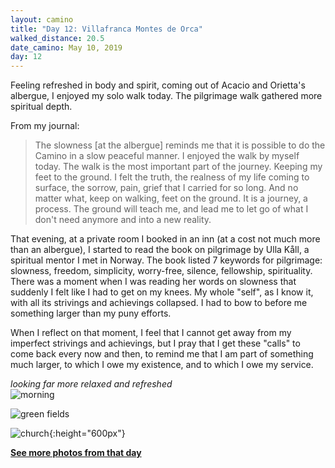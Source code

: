 ```yaml
---
layout: camino
title: "Day 12: Villafranca Montes de Orca"
walked_distance: 20.5
date_camino: May 10, 2019
day: 12
---
```


Feeling refreshed in body and spirit, coming out of Acacio and Orietta's albergue, I enjoyed my solo walk today. The pilgrimage walk gathered more spiritual depth.

From my journal: 
> The slowness [at the albergue] reminds me that it is possible to do the Camino in a slow peaceful manner. I enjoyed the walk by myself today. The walk is the most important part of the journey. Keeping my feet to the ground. I felt the truth, the realness of my life coming to surface, the sorrow, pain, grief that I carried for so long. And no matter what, keep on walking, feet on the ground. It is a journey, a process. The ground will teach me, and lead me to let go of what I don't need anymore and into a new reality. 

That evening, at a private room I booked in an inn (at a cost not much more than an albergue), I started to read the book on pilgrimage by Ulla Kåll, a spiritual mentor I met in Norway. The book listed 7 keywords for pilgrimage: slowness, freedom, simplicity, worry-free, silence, fellowship, spirituality. There was a moment when I was reading her words on slowness that suddenly I felt like I had to get on my knees. My whole "self", as I know it, with all its strivings and achievings collapsed. I had to bow to before me something larger than my puny efforts. 

When I reflect on that moment, I feel that I cannot get away from my imperfect strivings and achievings, but I pray that I get these "calls" to come back every now and then, to remind me that I am part of something much larger, to which I owe my existence, and to which I owe my service.

*looking far more relaxed and refreshed*  
![morning](https://lh3.googleusercontent.com/5PpbsDbUMbRVBuELQYqs5XFYWihw87apdND55MMlYoij2cadafFYClR2MDFg6Sq_3TMoxhXxem5kHHroh1fBwl4wpEHWbCpyB3llsprsdnUId264FUBcm3cP8M9EUycUSs7YFfTIsLLWEDTEhIWMELeFOk52bAw21Xufzdgt_WUTejhZCMoEp_SwOfQVrHTRyeWqLQnpz82kO3BVclBPqO9_-0VBxfT5OcJUZWLJcUU2h_wFq0uoR8Mps_uTAazHFs6QZFsfp2Xj5U_ZKxoyBIZItO3HVXic63WCplfPH3KRgKR5lZsfZ3cYSS_FqaOBvBwCjX-7GXPE8heUV_fJ3zAAzRZWBOqszBFPVU__SQePLwjVjjzjkRpsgV0KB_yAM0o_RtvmlPGdwFR3MrAt8G-YYaCosrpaxNMeHFEbu1bbKABqS3nmo-fzhhkK3jpfBeMx2HKtl8Are50MDYEHiBOBPih9PVSJYln9NSEF0bAzPK9mjRF-JS_dOf17YWUpuiy4cSXuY60IDYZI4Xj_Ah7LoOVYpkLdY8bThS7a6jZ-15K85wjvXCte96B8qjrN-AsYaoVWI51v5WpuiyDwxhx1aQ9NJ9a417bEg3n8d4qmqN52_nWCbHuKHVFa4sIXWls8pXrRIBxIXFuyGcQz-uThKtuv1ENtA1b3bRiv1Md73am7uu-JG1ZYbDYlYLWbUYeJVeeLXACvy-sp1_R0WH5ESX7wml9t38R8Pqb2xExu9wr2sJ3KpwU=w1876-h1406-no?authuser=0)

![green fields](https://lh3.googleusercontent.com/hxM2sfzb-4vqDWtYsH0ACyWF0SL7ge_jRlTCNwh5WuNcjO3ArALGyDy8VK278Fp-n4Xx784Ry0inSOlq2SLIaagRkxil2eEOUTSu-5CxFBQ8adiy4BVa3ygHkeNBGnhvEHo67WMMMgkl8-TOcdT_JUwkLbpUwGDPYqyf6i5-g8D8H2kOhQUZOLT7kvE3kXV44JKRZtZdpqRTllAvWo4iv0XGsHz8OmuEai7IPohVF3tth8Xbwqp22So_HRfV68VDUfV2jmdmEBLUDknJ6uuS9HbTe4uZGsSOz3WgNgueiDlfnilbwY3zkqIJYjMNCTTR8Tff4sZxMmZmGSb4CP4jV0krc-zwvKjq3qXDF8QQT3cugFlBq4J5NK-pkmNiS96HDwyCEMJboi9cxtKbjLXwrm85R0xuZ3zS-V7muW5Xj1-YXhoaR5yo2-JRuGuT2to5XwfLpQsHK3XEjfcSYEFK6q6faRlIUidGvZeVgcanOEztKdrkmEFWyJsfb6P0ukWQtZMoPC5tkHMsbJRpeM5ctyOyCBnW3BFuX7zWzCCe8PzBsFWE6_CU_uRddoHdJeTnTtU9CHC-SIqDDK9ayKyGVA7z0-8fRWCyBPJQfHbIeWfgmVVOdQEziSA7_8YQ9LTUtZincXmi3jmbk_-svWH8hXMpgC1qP2Qz0oPvo_tr_NFw4kBXU6sO7y9Hp29uZEyZSx875uUY3MgrlNE_JTpbhUAxvVtduvLvU6bahKIqaGU4r4VKJnTJ5Z4=w2500-h1406-no?authuser=0)

![church](https://lh3.googleusercontent.com/2Azmyl1N2LvqTwYhYhBzDEaNfqvzUC6Og6us1zXeALXd3wAfLpOEtl9Cl_nq0UZoImyCMr6GoYnN91IcQTbYGVEjV6jY3z1J1770N1IgExj6Xtb7zzYDRQ01Kpe4_TPSHrRsL0F1UVjV-zsmMNfchB5Un0jJbCE6Ate-h_Oeth0YPxTcqzoddIovu1HG4R6icItCzAHEClD4AuvTIs1aL4fq_cGa6dXXrjVTs3k_UsLEikadyKegUZ6zbvCrbuCA8PsACrnIeRNoRjZhoHmHBzg2Dv54sgqKp9vCd1xwGG7b9CQ56lrQ7NIeRYneUOkSxqVGKPMoUo866TOnhid51yOI-bmyBGpXpMQFtqnEE33CdAxGP1o8qE9kJkSmnlmGJ8K0a2ZcQEHWPyotHoJjRqgBHvakO3rRK0imyHf32Sf7302gM8ncb9fRrLxSO6hUpWPl44DHFIJyoYR__Xd2sdNDK49pwtLkB5YpjWeriL8rSjp7nUb0uVDMgsKNjv45atPVv9RRB_jHzUsHRBzncO63eo_1TuSc35e62dLsTnfA8TkhjeXDg9xYD6i7Y5b3I0-rsAp3E1BSZBZHrJk8QdbUiHTQJui3Wex3nrjrGgCtZn6ESikayPy3J_jNo05UtUdaHYEOITv2HD_cFKU_tU065cAha3_0f21uS8Gib2KYgWlzyOWgXtrMXFzlpPIaLu0Pe_4XJ8FsYre0JnMwZIZbU_-ETnRMNCZhl8PyJiOJhAL9JRatTUw=w1056-h1406-no?authuser=0){:height="600px"}

[**See more photos from that day**](https://photos.app.goo.gl/T4XydoRAqTe1JQS77)

